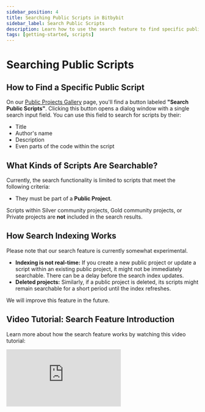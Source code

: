 ```yaml
---
sidebar_position: 4
title: Searching Public Scripts in Bitbybit
sidebar_label: Search Public Scripts
description: Learn how to use the search feature to find specific public scripts in Bitbybit by title, author, description, or code content.
tags: [getting-started, scripts]
---
```


# Searching Public Scripts

## How to Find a Specific Public Script

On our [Public Projects Gallery](https://bitbybit.dev/projects/public) page, you'll find a button labeled **"Search Public Scripts"**. Clicking this button opens a dialog window with a single search input field. You can use this field to search for scripts by their:

*   Title
*   Author's name
*   Description
*   Even parts of the code within the script

## What Kinds of Scripts Are Searchable?

Currently, the search functionality is limited to scripts that meet the following criteria:
*   They must be part of a **Public Project**.

Scripts within Silver community projects, Gold community projects, or Private projects are **not** included in the search results.

## How Search Indexing Works

Please note that our search feature is currently somewhat experimental.
*   **Indexing is not real-time:** If you create a new public project or update a script within an existing public project, it might not be immediately searchable. There can be a delay before the search index updates.
*   **Deleted projects:** Similarly, if a public project is deleted, its scripts might remain searchable for a short period until the index refreshes.

We will improve this feature in the future.

## Video Tutorial: Search Feature Introduction

Learn more about how the search feature works by watching this video tutorial:

<div className="responsive-video-container">
  <iframe
    src="https://www.youtube.com/embed/m4cDaCQp23w"
    title="Video that introduces search feature"
    frameBorder="0"
    allow="accelerometer; autoplay; clipboard-write; encrypted-media; gyroscope; picture-in-picture; web-share"
    allowFullScreen
  ></iframe>
</div>